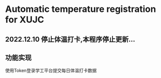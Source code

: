 # Automatic temperature registration for XUJC
## 2022.12.10 停止体温打卡,本程序停止更新...
## 功能实现
使用Token登录学工平台提交每日体温打卡数据